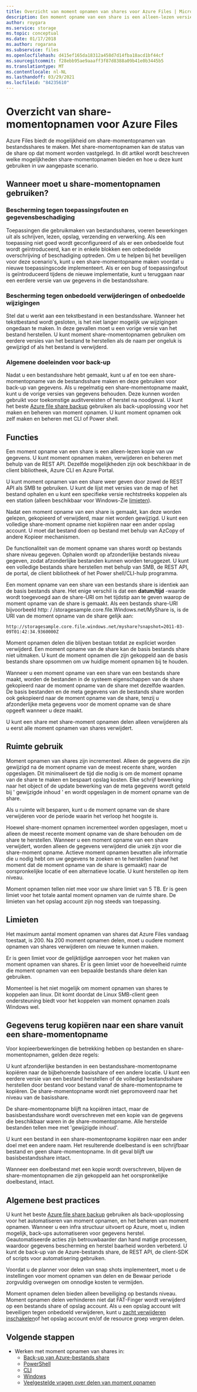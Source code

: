```yaml
---
title: Overzicht van moment opnamen van shares voor Azure Files | Microsoft Docs
description: Een moment opname van een share is een alleen-lezen versie van een Azure Files share die op een bepaald moment wordt gemaakt, als een manier om een back-up van de share te maken.
author: roygara
ms.service: storage
ms.topic: conceptual
ms.date: 01/17/2018
ms.author: rogarana
ms.subservice: files
ms.openlocfilehash: d415ef165da18312a458d7d14fba18acd1bf44cf
ms.sourcegitcommit: f28ebb95ae9aaaff3f87d8388a09b41e0b3445b5
ms.translationtype: MT
ms.contentlocale: nl-NL
ms.lasthandoff: 03/29/2021
ms.locfileid: "84235610"
---
```

# <a name="overview-of-share-snapshots-for-azure-files"></a>Overzicht van share-momentopnamen voor Azure Files

Azure Files biedt de mogelijkheid om share-momentopnamen van bestandsshares te maken. Met share-momentopnamen kan de status van de share op dat moment worden vastgelegd. In dit artikel wordt beschreven welke mogelijkheden share-momentopnamen bieden en hoe u deze kunt gebruiken in uw aangepaste scenario.

## <a name="when-to-use-share-snapshots"></a>Wanneer moet u share-momentopnamen gebruiken?

### <a name="protection-against-application-error-and-data-corruption"></a>Bescherming tegen toepassingsfouten en gegevensbeschadiging

Toepassingen die gebruikmaken van bestandsshares, voeren bewerkingen uit als schrijven, lezen, opslag, verzending en verwerking. Als een toepassing niet goed wordt geconfigureerd of als er een onbedoelde fout wordt geïntroduceerd, kan er in enkele blokken een onbedoelde overschrijving of beschadiging optreden. Om u te helpen bij het beveiligen voor deze scenario's, kunt u een share-momentopname maken voordat u nieuwe toepassingscode implementeert. Als er een bug of toepassingsfout is geïntroduceerd tijdens de nieuwe implementatie, kunt u teruggaan naar een eerdere versie van uw gegevens in die bestandsshare. 

### <a name="protection-against-accidental-deletions-or-unintended-changes"></a>Bescherming tegen onbedoeld verwijderingen of onbedoelde wijzigingen

Stel dat u werkt aan een tekstbestand in een bestandsshare. Wanneer het tekstbestand wordt gesloten, is het niet langer mogelijk uw wijzigingen ongedaan te maken. In deze gevallen moet u een vorige versie van het bestand herstellen. U kunt moment share-momentopnamen gebruiken om eerdere versies van het bestand te herstellen als de naam per ongeluk is gewijzigd of als het bestand is verwijderd.

### <a name="general-backup-purposes"></a>Algemene doeleinden voor back-up

Nadat u een bestandsshare hebt gemaakt, kunt u af en toe een share-momentopname van de bestandsshare maken en deze gebruiken voor back-up van gegevens. Als u regelmatig een share-momentopname maakt, kunt u de vorige versies van gegevens behouden. Deze kunnen worden gebruikt voor toekomstige auditvereisten of herstel na noodgeval. U kunt het beste [Azure file share backup](../../backup/azure-file-share-backup-overview.md) gebruiken als back-upoplossing voor het maken en beheren van moment opnamen. U kunt moment opnamen ook zelf maken en beheren met CLI of Power shell.

## <a name="capabilities"></a>Functies

Een moment opname van een share is een alleen-lezen kopie van uw gegevens. U kunt moment opnamen maken, verwijderen en beheren met behulp van de REST API. Dezelfde mogelijkheden zijn ook beschikbaar in de client bibliotheek, Azure CLI en Azure Portal. 

U kunt moment opnamen van een share weer geven door zowel de REST API als SMB te gebruiken. U kunt de lijst met versies van de map of het bestand ophalen en u kunt een specifieke versie rechtstreeks koppelen als een station (alleen beschikbaar voor Windows-Zie [limieten](#limits)). 

Nadat een moment opname van een share is gemaakt, kan deze worden gelezen, gekopieerd of verwijderd, maar niet worden gewijzigd. U kunt een volledige share-moment opname niet kopiëren naar een ander opslag account. U moet dat bestand doen op bestand met behulp van AzCopy of andere Kopieer mechanismen.

De functionaliteit van de moment opname van shares wordt op bestands share niveau gegeven. Ophalen wordt op afzonderlijke bestands niveau gegeven, zodat afzonderlijke bestanden kunnen worden teruggezet. U kunt een volledige bestands share herstellen met behulp van SMB, de REST API, de portal, de client bibliotheek of het Power shell/CLI-hulp programma.

Een moment opname van een share van een bestands share is identiek aan de basis bestands share. Het enige verschil is dat een **datum/tijd** -waarde wordt toegevoegd aan de share-URI om het tijdstip aan te geven waarop de moment opname van de share is gemaakt. Als een bestands share-URI bijvoorbeeld http: \/ /storagesample.core.file.Windows.net/MyShare is, is de URI van de moment opname van de share gelijk aan:
```
http://storagesample.core.file.windows.net/myshare?snapshot=2011-03-09T01:42:34.9360000Z
```

Moment opnamen delen die blijven bestaan totdat ze expliciet worden verwijderd. Een moment opname van de share kan de basis bestands share niet uitmaken. U kunt de moment opnamen die zijn gekoppeld aan de basis bestands share opsommen om uw huidige moment opnamen bij te houden. 

Wanneer u een moment opname van een share van een bestands share maakt, worden de bestanden in de systeem eigenschappen van de share gekopieerd naar de moment opname van de share met dezelfde waarden. De basis bestanden en de meta gegevens van de bestands share worden ook gekopieerd naar de moment opname van de share, tenzij u afzonderlijke meta gegevens voor de moment opname van de share opgeeft wanneer u deze maakt.

U kunt een share met share-moment opnamen delen alleen verwijderen als u eerst alle moment opnamen van shares verwijdert.

## <a name="space-usage"></a>Ruimte gebruik

Moment opnamen van shares zijn incrementeel. Alleen de gegevens die zijn gewijzigd na de moment opname van de meest recente share, worden opgeslagen. Dit minimaliseert de tijd die nodig is om de moment opname van de share te maken en bespaart opslag kosten. Elke schrijf bewerking naar het object of de update bewerking van de meta gegevens wordt geteld bij ' gewijzigde inhoud ' en wordt opgeslagen in de moment opname van de share. 

Als u ruimte wilt besparen, kunt u de moment opname van de share verwijderen voor de periode waarin het verloop het hoogste is.

Hoewel share-moment opnamen incrementeel worden opgeslagen, moet u alleen de meest recente moment opname van de share behouden om de share te herstellen. Wanneer u een moment opname van een share verwijdert, worden alleen de gegevens verwijderd die uniek zijn voor die share-moment opname. Actieve moment opnamen bevatten alle informatie die u nodig hebt om uw gegevens te zoeken en te herstellen (vanaf het moment dat de moment opname van de share is gemaakt) naar de oorspronkelijke locatie of een alternatieve locatie. U kunt herstellen op item niveau.

Moment opnamen tellen niet mee voor uw share limiet van 5 TB. Er is geen limiet voor het totale aantal moment opnamen van de ruimte share. De limieten van het opslag account zijn nog steeds van toepassing.

## <a name="limits"></a>Limieten

Het maximum aantal moment opnamen van shares dat Azure Files vandaag toestaat, is 200. Na 200 moment opnamen delen, moet u oudere moment opnamen van shares verwijderen om nieuwe te kunnen maken. 

Er is geen limiet voor de gelijktijdige aanroepen voor het maken van moment opnamen van shares. Er is geen limiet voor de hoeveelheid ruimte die moment opnamen van een bepaalde bestands share delen kan gebruiken. 

Momenteel is het niet mogelijk om moment opnamen van shares te koppelen aan linux. Dit komt doordat de Linux SMB-client geen ondersteuning biedt voor het koppelen van moment opnamen zoals Windows wel.

## <a name="copying-data-back-to-a-share-from-share-snapshot"></a>Gegevens terug kopiëren naar een share vanuit een share-momentopname

Voor kopieerbewerkingen die betrekking hebben op bestanden en share-momentopnamen, gelden deze regels:

U kunt afzonderlijke bestanden in een bestandsshare-momentopname kopiëren naar de bijbehorende basisshare of een andere locatie. U kunt een eerdere versie van een bestand herstellen of de volledige bestandsshare herstellen door bestand voor bestand vanaf de share-momentopname te kopiëren. De share-momentopname wordt niet gepromoveerd naar het niveau van de basisshare. 

De share-momentopname blijft na kopiëren intact, maar de basisbestandsshare wordt overschreven met een kopie van de gegevens die beschikbaar waren in de share-momentopname. Alle herstelde bestanden tellen mee met 'gewijzigde inhoud'.

U kunt een bestand in een share-momentopname kopiëren naar een ander doel met een andere naam. Het resulterende doelbestand is een schrijfbaar bestand en geen share-momentopname. In dit geval blijft uw basisbestandsshare intact.

Wanneer een doelbestand met een kopie wordt overschreven, blijven de share-momentopnamen die zijn gekoppeld aan het oorspronkelijke doelbestand, intact.

## <a name="general-best-practices"></a>Algemene best practices

U kunt het beste [Azure file share backup](../../backup/azure-file-share-backup-overview.md) gebruiken als back-upoplossing voor het automatiseren van moment opnamen, en het beheren van moment opnamen. Wanneer u een infra structuur uitvoert op Azure, moet u, indien mogelijk, back-ups automatiseren voor gegevens herstel. Geautomatiseerde acties zijn betrouwbaarder dan hand matige processen, waardoor gegevens bescherming en herstel baarheid worden verbeterd. U kunt de back-up van de Azure-bestands share, de REST API, de client-SDK of scripts voor automatisering gebruiken.

Voordat u de planner voor delen van snap shots implementeert, moet u de instellingen voor moment opnamen van delen en de Bewaar periode zorgvuldig overwegen om onnodige kosten te vermijden.

Moment opnamen delen bieden alleen beveiliging op bestands niveau. Moment opnamen delen verhinderen niet dat FAT-Finger wordt verwijderd op een bestands share of opslag account. Als u een opslag account wilt beveiligen tegen onbedoeld verwijderen, kunt u [zacht verwijderen inschakelen](storage-files-prevent-file-share-deletion.md)of het opslag account en/of de resource groep vergren delen.

## <a name="next-steps"></a>Volgende stappen
- Werken met moment opnamen van shares in:
    - [Back-up van Azure-bestands share](../../backup/azure-file-share-backup-overview.md)
    - [PowerShell](storage-how-to-use-files-powershell.md)
    - [CLI](storage-how-to-use-files-cli.md)
    - [Windows](storage-how-to-use-files-windows.md#accessing-share-snapshots-from-windows)
    - [Veelgestelde vragen over delen van moment opnamen](storage-files-faq.md#share-snapshots)